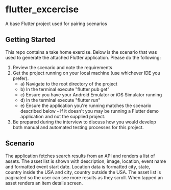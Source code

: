 # flutter_excercise

A base Flutter project used for pairing scenarios

## Getting Started

This repo contains a take home exercise. Below is the scenario that was used to generate the attached Flutter application. Please do the following:

1) Review the scenario and note the requirements
2) Get the project running on your local machine (use whichever IDE you prefer).
   - a) Navigate to the root directory of the project
   - b) In the terminal execute "flutter pub get"
   - c) Ensure you have your Android Emulator or iOS Simulator running
   - d) In the terminal execute "flutter run"
   - e) Ensure the application you're running matches the scenario described below - If it doesn't you may be running a Flutter demo application and not the supplied project.
3) Be prepared during the interview to discuss how you would develop both manual and automated testing processes for this project.

## Scenario

The application fetches search results from an API and renders a list of assets.
The asset list is shown with description, image, location, event name and formatted event start date.
Location data is formatted city, state, country inside the USA and city, country outside the USA.
The asset list is paginated so the user can see more results as they scroll.
When tapped an asset renders an item details screen.